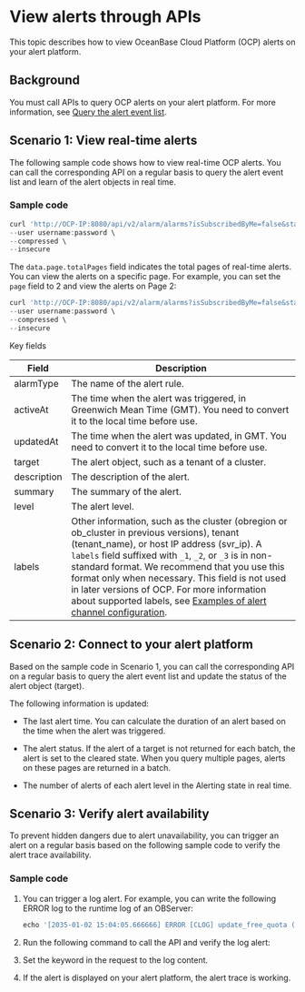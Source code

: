 View alerts through APIs
================================

This topic describes how to view OceanBase Cloud Platform (OCP) alerts on your alert platform.

Background
-------------------------

You must call APIs to query OCP alerts on your alert platform. For more information, see [Query the alert event list](../9.alert/1.alert-events/1.query-the-alert-event-list.md).

Scenario 1: View real-time alerts
--------------------------------

The following sample code shows how to view real-time OCP alerts. You can call the corresponding API on a regular basis to query the alert event list and learn of the alert objects in real time.

### Sample code

```javascript
curl 'http://OCP-IP:8080/api/v2/alarm/alarms?isSubscribedByMe=false&status=Active&page=1&size=10' \
--user username:password \
--compressed \
--insecure
```

The `data.page.totalPages` field indicates the total pages of real-time alerts. You can view the alerts on a specific page. For example, you can set the `page` field to 2 and view the alerts on Page 2:

```javascript
curl 'http://OCP-IP:8080/api/v2/alarm/alarms?isSubscribedByMe=false&status=Active&page=2&size=10' \
--user username:password \
--compressed \
--insecure
```

Key fields

| Field | Description |
|-------------|--------------------------------------------------------------------------------------------------------------------------------------------------------------------------------------------------------------|
| alarmType | The name of the alert rule.  |
| activeAt | The time when the alert was triggered, in Greenwich Mean Time (GMT). You need to convert it to the local time before use.  |
| updatedAt | The time when the alert was updated, in GMT. You need to convert it to the local time before use.  |
| target | The alert object, such as a tenant of a cluster.  |
| description | The description of the alert.  |
| summary | The summary of the alert.  |
| level | The alert level.  |
| labels | Other information, such as the cluster (obregion or ob_cluster in previous versions), tenant (tenant_name), or host IP address (svr_ip). A `labels` field suffixed with `_1`, `_2`, or `_3` is in non-standard format. We recommend that you use this format only when necessary. This field is not used in later versions of OCP.  For more information about supported labels, see [Examples of alert channel configuration](../../6.user-guide-2/15.appendix-2/9.configuration-examples-1.md). |

Scenario 2: Connect to your alert platform
----------------------------------

Based on the sample code in Scenario 1, you can call the corresponding API on a regular basis to query the alert event list and update the status of the alert object (target).

The following information is updated:

* The last alert time. You can calculate the duration of an alert based on the time when the alert was triggered.

* The alert status. If the alert of a target is not returned for each batch, the alert is set to the cleared state. When you query multiple pages, alerts on these pages are returned in a batch.

* The number of alerts of each alert level in the Alerting state in real time.

Scenario 3: Verify alert availability
---------------------------------

To prevent hidden dangers due to alert unavailability, you can trigger an alert on a regular basis based on the following sample code to verify the alert trace availability.

### Sample code

1. You can trigger a log alert. For example, you can write the following ERROR log to the runtime log of an OBServer:

   ```javascript
   echo '[2035-01-02 15:04:05.666666] ERROR [CLOG] update_free_quota (ob_log_file_pool.cpp:413) [1994][2072][Y0-0000000000000000] [lt=19] [dc=0] test ob error for ocp alarm, just ignore. ret=-999999' >> /home/admin/oceanbase/log/observer.log.wf
   ```

2. Run the following command to call the API and verify the log alert:

3. Set the keyword in the request to the log content.

4. If the alert is displayed on your alert platform, the alert trace is working.
